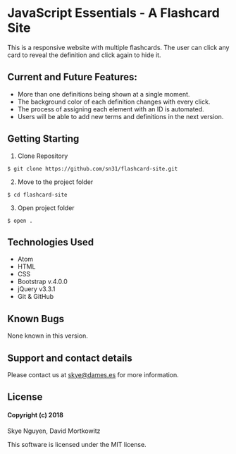 # JavaScript Essentials - A Flashcard Site
This is a responsive website with multiple flashcards. The user can click any card to reveal the definition and click again to hide it.

## Current and Future Features:
- More than one definitions being shown at a single moment.
- The background color of each definition changes with every click.
- The process of assigning each element with an ID is automated.
- Users will be able to add new terms and definitions in the next version.


## Getting Starting
1. Clone Repository

```
$ git clone https://github.com/sn31/flashcard-site.git
```

2. Move to the project folder
 ```
 $ cd flashcard-site
 ```

3. Open project folder
 ```
 $ open . 
 ```


## Technologies Used

* Atom
* HTML
* CSS
* Bootstrap v.4.0.0
* jQuery v3.3.1
* Git & GitHub

## Known Bugs

None known in this version.

## Support and contact details

Please contact us at skye@dames.es for more information.

## License

#### Copyright (c) 2018 

Skye Nguyen, David Mortkowitz

This software is licensed under the MIT license.
